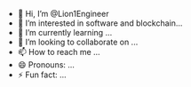 - 👋 Hi, I’m @Lion1Engineer
- 👀 I’m interested in software and blockchain...
- 🌱 I’m currently learning ...
- 💞️ I’m looking to collaborate on ...
- 📫 How to reach me ...
- 😄 Pronouns: ...
- ⚡ Fun fact: ...

<!---
Lion1Engineer/Lion1Engineer is a ✨ special ✨ repository because its `README.md` (this file) appears on your GitHub profile.
You can click the Preview link to take a look at your changes.
--->
